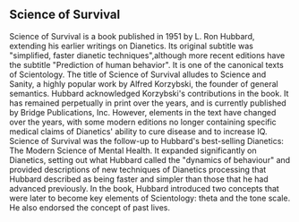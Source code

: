 ## Science of Survival

Science of Survival is a book published in 1951 by L. Ron Hubbard, extending his earlier writings on Dianetics. Its original subtitle was "simplified, faster dianetic techniques",although more recent editions have the subtitle "Prediction of human behavior". It is one of the canonical texts of Scientology.
The title of Science of Survival alludes to Science and Sanity, a highly popular work by Alfred Korzybski, the founder of general semantics. Hubbard acknowledged Korzybski's contributions in the book.
It has remained perpetually in print over the years, and is currently published by Bridge Publications, Inc. However, elements in the text have changed over the years, with some modern editions no longer containing specific medical claims of Dianetics' ability to cure disease and to increase IQ.
Science of Survival was the follow-up to Hubbard's best-selling Dianetics: The Modern Science of Mental Health. It expanded significantly on Dianetics, setting out what Hubbard called the "dynamics of behaviour" and provided descriptions of new techniques of Dianetics processing that Hubbard described as being faster and simpler than those that he had advanced previously. In the book, Hubbard introduced two concepts that were later to become key elements of Scientology: theta and the tone scale. He also endorsed the concept of past lives.